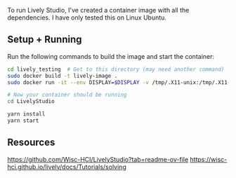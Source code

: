 
To run Lively Studio, I've created a container image with all the dependencies. I have only tested this on Linux Ubuntu.

<!-- sudo docker run -it --env DISPLAY=$DISPLAY -v /tmp/.X11-unix:/tmp/.X11-unix -v $(pwd):/workspace --net host ubuntu:20.04 bash -->
## Setup + Running

Run the following commands to build the image and start the container:


```bash
cd lively_testing  # Get to this directory (may need another command)
sudo docker build -t lively-image .
sudo docker run -it --env DISPLAY=$DISPLAY -v /tmp/.X11-unix:/tmp/.X11-unix -v $(pwd):/workspace --net=host lively-image

# Now your container should be running
cd LivelyStudio

yarn install
yarn start


```



## Resources
https://github.com/Wisc-HCI/LivelyStudio?tab=readme-ov-file
https://wisc-hci.github.io/lively/docs/Tutorials/solving